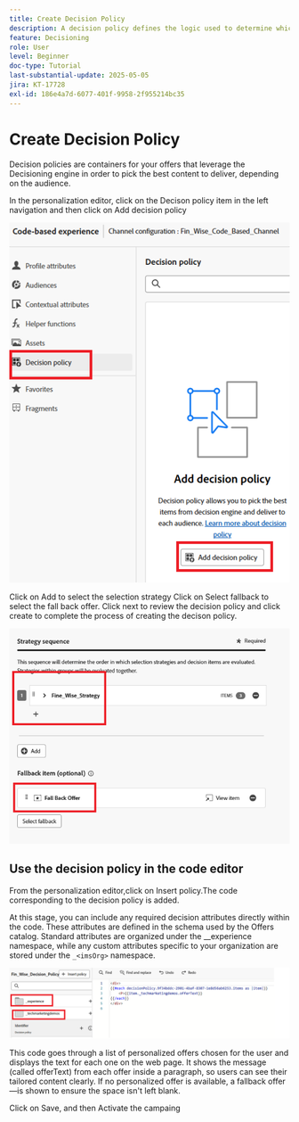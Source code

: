 ```yaml
---
title: Create Decision Policy
description: A decision policy defines the logic used to determine which offers are delivered to a user during personalization.
feature: Decisioning
role: User
level: Beginner
doc-type: Tutorial
last-substantial-update: 2025-05-05
jira: KT-17728
exl-id: 186e4a7d-6077-401f-9958-2f955214bc35
---
```

# Create Decision Policy

Decision policies are containers for your offers that leverage the Decisioning engine in order to pick the best content to deliver, depending on the audience.

In the personalization editor, click on the Decison policy item in the left navigation and then click on Add decision policy

![create-decision-policy](assets/decision-policy.png)

Click on Add to select the selection strategy
Click on Select fallback to select the fall back offer.
Click next to review the decision policy and click create to complete the process of creating the decison policy.


![decision-policy](assets/decision-policy2.png)


## Use the decision policy in the code editor

From the personalization editor,click on Insert policy.The code corresponding to the decision policy is added.

At this stage, you can include any required decision attributes directly within the code. These attributes are defined in the schema used by the Offers catalog. Standard attributes are organized under the __experience namespace, while any custom attributes specific to your organization are stored under the `_<imsOrg>` namespace.

![using_decision_polcy](assets/Insert-policy.png)

This code goes through a list of personalized offers chosen for the user and displays the text for each one on the web page. It shows the message (called offerText) from each offer inside a paragraph, so users can see their tailored content clearly.
If no personalized offer is available, a fallback offer—is shown to ensure the space isn't left blank.

Click on Save, and then Activate the campaing
